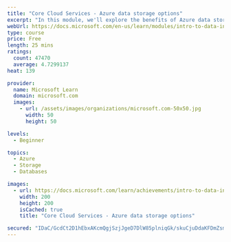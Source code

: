 ```yaml
---
title: "Core Cloud Services - Azure data storage options"
excerpt: "In this module, we'll explore the benefits of Azure data storage versus on-premises storage."
webUrl: https://docs.microsoft.com/en-us/learn/modules/intro-to-data-in-azure/
type: course
price: Free
length: 25 mins
ratings:
  count: 47470
  average: 4.7299137
heat: 139

provider:
  name: Microsoft Learn
  domain: microsoft.com
  images:
    - url: /assets/images/organizations/microsoft.com-50x50.jpg
      width: 50
      height: 50

levels:
  - Beginner

topics:
  - Azure
  - Storage
  - Databases

images:
  - url: https://docs.microsoft.com/learn/achievements/intro-to-data-in-azure-social.png
    width: 200
    height: 200
    isCached: true
    title: "Core Cloud Services - Azure data storage options"

secured: "IDaC/GcdCt2D1hEbxAKcmQgjSzjJgeD7DlW85plniqGk/skuCjuDdaKFDmZsmR3XSdpiD659mkmuzyiTloccJJNL3tbsoDV6Lzyc1UTTwJtFwGl+ghD412is3EHeZIySdpcX6vElXc0TEGYtGeAt7J6oMBVvORDTRGJ699qJKxD02lz0wG3lky+VtYXRKIfYhB+ndxrcZS/YVSdr5Jqy01bOMc+cj9SW5syrkxKyw6eCMZo+gUe8+U8Mb5fJAoPKrsD6O7ju5bTURUyGNxOKA3H/YUB+cI4WTxi9OWTcPyIUi6JoIp3TQ8WuCwfC68fLzQNJrsAMzQCZDjncB/0A/dF9EsyJizbuDtp+Jn6XTSKrXysGXw9ZQj0oyqL6KAM6Af8wS6YS6zA8jjBvCDN5qA==;nxBsD7+jGRb7l88chh0NOg=="
---
```


